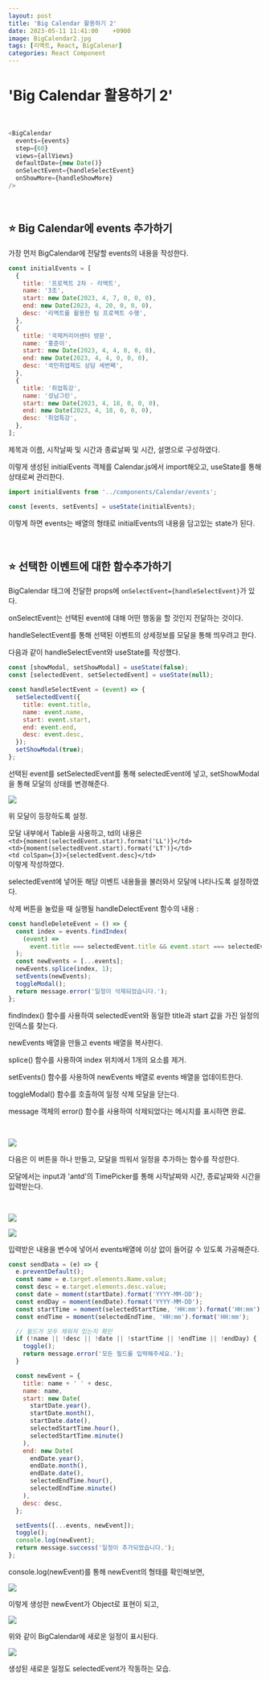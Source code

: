 ```yaml
---
layout: post
title: 'Big Calendar 활용하기 2'
date: 2023-05-11 11:41:00    +0900
image: BigCalendar2.jpg
tags: [리액트, React, BigCalenar]
categories: React Component
---
```


# 'Big Calendar 활용하기 2'

<br/>

```javascript
<BigCalendar
  events={events}
  step={60}
  views={allViews}
  defaultDate={new Date()}
  onSelectEvent={handleSelectEvent}
  onShowMore={handleShowMore}
/>
```

<br/>

## ⭐ **Big Calendar에 events 추가하기**

가장 먼저 BigCalendar에 전달할 events의 내용을 작성한다.

```javascript
const initialEvents = [
  {
    title: '프로젝트 2차 - 리액트',
    name: '3조',
    start: new Date(2023, 4, 7, 0, 0, 0),
    end: new Date(2023, 4, 20, 0, 0, 0),
    desc: '리액트를 활용한 팀 프로젝트 수행',
  },
  {
    title: '국제커리어센터 방문',
    name: '홍준이',
    start: new Date(2023, 4, 4, 0, 0, 0),
    end: new Date(2023, 4, 4, 0, 0, 0),
    desc: '국민취업제도 상담 세번째',
  },
  {
    title: '취업특강',
    name: '성남그린',
    start: new Date(2023, 4, 18, 0, 0, 0),
    end: new Date(2023, 4, 18, 0, 0, 0),
    desc: '취업특강',
  },
];
```

제목과 이름, 시작날짜 및 시간과 종료날짜 및 시간, 설명으로 구성하였다.

이렇게 생성된 initialEvents 객체를 Calendar.js에서 import해오고,
useState를 통해 상태로써 관리한다.

```javascript
import initialEvents from '../components/Calendar/events';

const [events, setEvents] = useState(initialEvents);
```

이렇게 하면 events는 배열의 형태로 initialEvents의 내용을 담고있는 state가 된다.

<br/>

## ⭐ **선택한 이벤트에 대한 함수추가하기**

BigCalendar 태그에 전달한 props에 `onSelectEvent={handleSelectEvent}`가 있다. <br/>

onSelectEvent는 선택된 event에 대해 어떤 행동을 할 것인지 전달하는 것이다.

handleSelectEvent를 통해 선택된 이벤트의 상세정보를 모달을 통해 띄우려고 한다.

다음과 같이 handleSelectEvent와 useState를 작성했다.

```javascript
const [showModal, setShowModal] = useState(false);
const [selectedEvent, setSelectedEvent] = useState(null);

const handleSelectEvent = (event) => {
  setSelectedEvent({
    title: event.title,
    name: event.name,
    start: event.start,
    end: event.end,
    desc: event.desc,
  });
  setShowModal(true);
};
```

선택된 event를 setSelectedEvent를 통해 selectedEvent에 넣고,
setShowModal을 통해 모달의 상태를 변경해준다.

![]({{site.baseurl}}/images/BigCalendar-modal.jpg)

위 모달이 등장하도록 설정.

모달 내부에서 Table을 사용하고,
td의 내용은<br/>
`<td>{moment(selectedEvent.start).format('LL')}</td>` <br/>
`<td>{moment(selectedEvent.start).format('LT')}</td>`<br/>
`<td colSpan={3}>{selectedEvent.desc}</td>`<br/>
이렇게 작성하였다.

selectedEvent에 넣어둔 해당 이벤트 내용들을 불러와서 모달에 나타나도록 설정하였다.

삭제 버튼을 눌렀을 때 실행될 handleDelectEvent 함수의 내용 :

```javascript
const handleDeleteEvent = () => {
  const index = events.findIndex(
    (event) =>
      event.title === selectedEvent.title && event.start === selectedEvent.start
  );
  const newEvents = [...events];
  newEvents.splice(index, 1);
  setEvents(newEvents);
  toggleModal();
  return message.error('일정이 삭제되었습니다.');
};
```

findIndex() 함수를 사용하여 selectedEvent와 동일한 title과 start 값을 가진 일정의 인덱스를 찾는다.

newEvents 배열을 만들고 events 배열을 복사한다.

splice() 함수를 사용하여 index 위치에서 1개의 요소를 제거.

setEvents() 함수를 사용하여 newEvents 배열로 events 배열을 업데이트한다.

toggleModal() 함수를 호출하여 일정 삭제 모달을 닫는다.

message 객체의 error() 함수를 사용하여 삭제되었다는 메시지를 표시하면 완료.

<br/>

![]({{site.baseurl}}/images/BigCalendar-addbtn.jpg)

다음은 이 버튼을 하나 만들고, 모달을 띄워서 일정을 추가하는 함수를 작성한다.

모달에서는 input과 'antd'의 TimePicker를 통해 시작날짜와 시간, 종료날짜와 시간을 입력받는다.

<br/>

![]({{site.baseurl}}/images/BigCalendar-runmodal.jpg)

![]({{site.baseurl}}/images/BigCalendar-runmodal2.jpg)

입력받은 내용을 변수에 넣어서 events배열에 이상 없이 들어갈 수 있도록 가공해준다.

```javascript
const sendData = (e) => {
  e.preventDefault();
  const name = e.target.elements.Name.value;
  const desc = e.target.elements.desc.value;
  const date = moment(startDate).format('YYYY-MM-DD');
  const endDay = moment(endDate).format('YYYY-MM-DD');
  const startTime = moment(selectedStartTime, 'HH:mm').format('HH:mm');
  const endTime = moment(selectedEndTime, 'HH:mm').format('HH:mm');

  // 필드가 모두 채워져 있는지 확인
  if (!name || !desc || !date || !startTime || !endTime || !endDay) {
    toggle();
    return message.error('모든 필드를 입력해주세요.');
  }

  const newEvent = {
    title: name + ' ' + desc,
    name: name,
    start: new Date(
      startDate.year(),
      startDate.month(),
      startDate.date(),
      selectedStartTime.hour(),
      selectedStartTime.minute()
    ),
    end: new Date(
      endDate.year(),
      endDate.month(),
      endDate.date(),
      selectedEndTime.hour(),
      selectedEndTime.minute()
    ),
    desc: desc,
  };

  setEvents([...events, newEvent]);
  toggle();
  console.log(newEvent);
  return message.success('일정이 추가되었습니다.');
};
```

console.log(newEvent)를 통해 newEvent의 형태를 확인해보면,

![]({{site.baseurl}}/images/BigCalendar-console.jpg)

이렇게 생성한 newEvent가 Object로 표현이 되고,

![]({{site.baseurl}}/images/BigCalendar-console2.jpg)

위와 같이 BigCalendar에 새로운 일정이 표시된다.

![]({{site.baseurl}}/images/BigCalendar-console3.jpg)

생성된 새로운 일정도 selectedEvent가 작동하는 모습.
